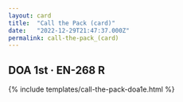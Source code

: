 ```yaml
---
layout: card
title:  "Call the Pack (card)"
date:   "2022-12-29T21:47:37.000Z"
permalink: call-the-pack_(card)
---
```


## DOA 1st &middot; EN-268 R

{% include templates/call-the-pack-doa1e.html %}
